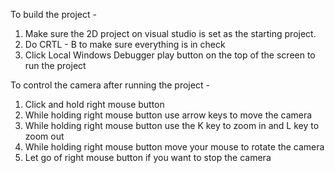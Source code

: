 To build the project -
1. Make sure the 2D project on visual studio is set as the starting project.
2. Do CRTL - B to make sure everything is in check
3. Click Local Windows Debugger play button on the top of the screen to run the project

To control the camera after running the project -
1. Click and hold right mouse button
2. While holding right mouse button use arrow keys to move the camera
3. While holding right mouse button use the K key to zoom in and L key to zoom out
4. While holding right mouse button move your mouse to rotate the camera
5. Let go of right mouse button if you want to stop the camera
